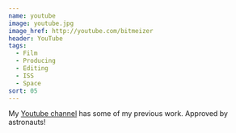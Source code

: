 ```yaml
---
name: youtube
image: youtube.jpg
image_href: http://youtube.com/bitmeizer
header: YouTube
tags:
  - Film
  - Producing
  - Editing
  - ISS
  - Space
sort: 05
---
```

My [Youtube channel](http://youtube.com/bitmeizer) has some of my previous work. Approved by astronauts!
